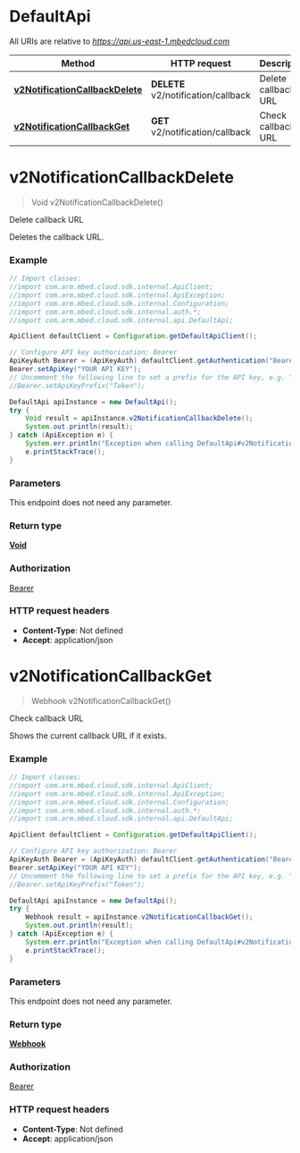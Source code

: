# DefaultApi

All URIs are relative to *https://api.us-east-1.mbedcloud.com*

Method | HTTP request | Description
------------- | ------------- | -------------
[**v2NotificationCallbackDelete**](DefaultApi.md#v2NotificationCallbackDelete) | **DELETE** v2/notification/callback | Delete callback URL
[**v2NotificationCallbackGet**](DefaultApi.md#v2NotificationCallbackGet) | **GET** v2/notification/callback | Check callback URL


<a name="v2NotificationCallbackDelete"></a>
# **v2NotificationCallbackDelete**
> Void v2NotificationCallbackDelete()

Delete callback URL

Deletes the callback URL.

### Example
```java
// Import classes:
//import com.arm.mbed.cloud.sdk.internal.ApiClient;
//import com.arm.mbed.cloud.sdk.internal.ApiException;
//import com.arm.mbed.cloud.sdk.internal.Configuration;
//import com.arm.mbed.cloud.sdk.internal.auth.*;
//import com.arm.mbed.cloud.sdk.internal.api.DefaultApi;

ApiClient defaultClient = Configuration.getDefaultApiClient();

// Configure API key authorization: Bearer
ApiKeyAuth Bearer = (ApiKeyAuth) defaultClient.getAuthentication("Bearer");
Bearer.setApiKey("YOUR API KEY");
// Uncomment the following line to set a prefix for the API key, e.g. "Token" (defaults to null)
//Bearer.setApiKeyPrefix("Token");

DefaultApi apiInstance = new DefaultApi();
try {
    Void result = apiInstance.v2NotificationCallbackDelete();
    System.out.println(result);
} catch (ApiException e) {
    System.err.println("Exception when calling DefaultApi#v2NotificationCallbackDelete");
    e.printStackTrace();
}
```

### Parameters
This endpoint does not need any parameter.

### Return type

[**Void**](.md)

### Authorization

[Bearer](../README.md#Bearer)

### HTTP request headers

 - **Content-Type**: Not defined
 - **Accept**: application/json

<a name="v2NotificationCallbackGet"></a>
# **v2NotificationCallbackGet**
> Webhook v2NotificationCallbackGet()

Check callback URL

Shows the current callback URL if it exists.

### Example
```java
// Import classes:
//import com.arm.mbed.cloud.sdk.internal.ApiClient;
//import com.arm.mbed.cloud.sdk.internal.ApiException;
//import com.arm.mbed.cloud.sdk.internal.Configuration;
//import com.arm.mbed.cloud.sdk.internal.auth.*;
//import com.arm.mbed.cloud.sdk.internal.api.DefaultApi;

ApiClient defaultClient = Configuration.getDefaultApiClient();

// Configure API key authorization: Bearer
ApiKeyAuth Bearer = (ApiKeyAuth) defaultClient.getAuthentication("Bearer");
Bearer.setApiKey("YOUR API KEY");
// Uncomment the following line to set a prefix for the API key, e.g. "Token" (defaults to null)
//Bearer.setApiKeyPrefix("Token");

DefaultApi apiInstance = new DefaultApi();
try {
    Webhook result = apiInstance.v2NotificationCallbackGet();
    System.out.println(result);
} catch (ApiException e) {
    System.err.println("Exception when calling DefaultApi#v2NotificationCallbackGet");
    e.printStackTrace();
}
```

### Parameters
This endpoint does not need any parameter.

### Return type

[**Webhook**](Webhook.md)

### Authorization

[Bearer](../README.md#Bearer)

### HTTP request headers

 - **Content-Type**: Not defined
 - **Accept**: application/json

